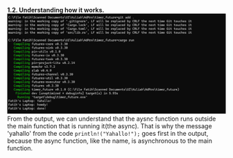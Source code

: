 **1.2. Understanding how it works.**  
![](1.2.png)  
From the output, we can understand that the aysnc function runs outside the main function that is running it(the async). That is why the message 'yahallo' from the code `println!("Yahallo!");` goes first in the output, because the async function, like the name, is asynchronous to the main function. 
